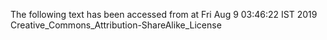 The following text has been accessed from at Fri Aug 9 03:46:22 IST 2019
Creative_Commons_Attribution-ShareAlike_License
